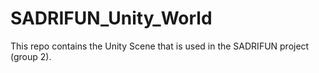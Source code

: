 # SADRIFUN_Unity_World

This repo contains the Unity Scene that is used in the SADRIFUN project (group 2).
